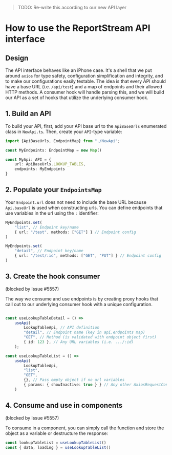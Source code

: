 > TODO: Re-write this according to our new API layer

# How to use the ReportStream API interface

## Design

The API interface behaves like an iPhone case. It's a shell that we put around `axios` for type 
safety, configuration simplification and integrity, and to make our configurations easily testable. 
The idea is that every API should have a base URL (i.e. `/api/test`) and a map of endpoints and their 
allowed HTTP methods. A consumer hook will handle parsing this, and we will build our API as a set of 
hooks that utilize the underlying consumer hook.

## 1. Build an API

To build your API, first, add your API base url to the `ApiBaseUrls` enumerated class in `NewApi.ts`. Then,
create your `API`-type variable:

```typescript
import {ApiBaseUrls, EndpointMap} from "./NewApi";

const MyEndpoints: EndpointMap = new Map()

const MyApi: API = {
    url: ApiBaseUrls.LOOKUP_TABLES,
    endpoints: MyEndpoints
}
```

## 2. Populate your `EndpointsMap`

Your `Endpoint.url` does not need to include the base URL because `Api.baseUrl` is used when constructing 
urls. You can define endpoints that use variables in the url using the `:` identifier:

```typescript
MyEndpoints.set(
    "list", // Endpoint key/name
    { url: "/test", methods: ["GET"] } // Endpoint config
)

MyEndpoints.set(
    "detail", // Endpoint key/name
    { url: "/test/:id", methods: ["GET", "PUT"] } // Endpoint config
)
```

## 3. Create the hook consumer
(blocked by Issue #5557)

The way we consume and use endpoints is by creating proxy hooks that call out to our underlying consumer 
hook with a unique configuration.

```typescript

const useLookupTableDetail = () =>
    useApi(
        LookupTableApi, // API definition
        "detail", // Endpoint name (key in api.endpoints map)
        "GET", // Method (is validated with endpoint object first)
        { id: 123 }, // Any URL variables (i.e. .../:id)
    );

const useLookupTableList = () =>
    useApi(
        LookupTableApi,
        "list",
        "GET",
        {}, // Pass empty object if no url variables
        { params: { showInactive: true } } // Any other AxiosRequestConfig fields you need
    )
```

## 4. Consume and use in components
(blocked by Issue #5557)

To consume in a component, you can simply call the function and store the object as a variable or 
destructure the response:

```typescript
const lookupTableList = useLookupTableList()
const { data, loading } = useLookupTableList()

```
